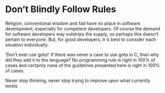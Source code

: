# Don’t Blindly Follow Rules

Religion, conventional wisdom and fad have no place in software development; especially for competent developers. Of course 
the demand for software developers way outstrips the supply, so perhaps this doesn’t pertain to everyone. But, for good 
developers, it is best to consider each situation individually.

‘Don’t ever use goto!’ If there was never a case to use goto in C, than why did they add it to the language? No programming 
rule is right in 100% of cases and certainly none of the guidelines presented here is right in 100% of cases.

Never stop thinking, never stop trying to improve upon what currently exists.
